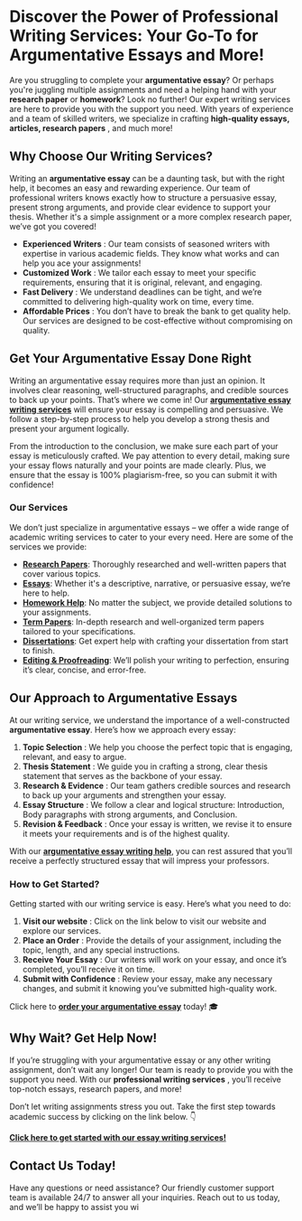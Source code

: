 # Discover the Power of Professional Writing Services: Your Go-To for Argumentative Essays and More!

Are you struggling to complete your **argumentative essay**? Or perhaps you're juggling multiple assignments and need a helping hand with your **research paper** or **homework**? Look no further! Our expert writing services are here to provide you with the support you need. With years of experience and a team of skilled writers, we specialize in crafting **high-quality essays, articles, research papers** , and much more!

## Why Choose Our Writing Services?

Writing an **argumentative essay** can be a daunting task, but with the right help, it becomes an easy and rewarding experience. Our team of professional writers knows exactly how to structure a persuasive essay, present strong arguments, and provide clear evidence to support your thesis. Whether it's a simple assignment or a more complex research paper, we’ve got you covered!

- **Experienced Writers** : Our team consists of seasoned writers with expertise in various academic fields. They know what works and can help you ace your assignments!
- **Customized Work** : We tailor each essay to meet your specific requirements, ensuring that it is original, relevant, and engaging.
- **Fast Delivery** : We understand deadlines can be tight, and we’re committed to delivering high-quality work on time, every time.
- **Affordable Prices** : You don’t have to break the bank to get quality help. Our services are designed to be cost-effective without compromising on quality.

## Get Your Argumentative Essay Done Right

Writing an argumentative essay requires more than just an opinion. It involves clear reasoning, well-structured paragraphs, and credible sources to back up your points. That’s where we come in! Our [**argumentative essay writing services**](https://tinyurl.com/topessay?keyword=body+of+argumentative+essay) will ensure your essay is compelling and persuasive. We follow a step-by-step process to help you develop a strong thesis and present your argument logically.

From the introduction to the conclusion, we make sure each part of your essay is meticulously crafted. We pay attention to every detail, making sure your essay flows naturally and your points are made clearly. Plus, we ensure that the essay is 100% plagiarism-free, so you can submit it with confidence!

### Our Services

We don’t just specialize in argumentative essays – we offer a wide range of academic writing services to cater to your every need. Here are some of the services we provide:

- [**Research Papers**](https://tinyurl.com/topessay?keyword=body+of+argumentative+essay): Thoroughly researched and well-written papers that cover various topics.
- [**Essays**](https://tinyurl.com/topessay?keyword=body+of+argumentative+essay): Whether it's a descriptive, narrative, or persuasive essay, we’re here to help.
- [**Homework Help**](https://tinyurl.com/topessay?keyword=body+of+argumentative+essay): No matter the subject, we provide detailed solutions to your assignments.
- [**Term Papers**](https://tinyurl.com/topessay?keyword=body+of+argumentative+essay): In-depth research and well-organized term papers tailored to your specifications.
- [**Dissertations**](https://tinyurl.com/topessay?keyword=body+of+argumentative+essay): Get expert help with crafting your dissertation from start to finish.
- [**Editing & Proofreading**](https://tinyurl.com/topessay?keyword=body+of+argumentative+essay): We’ll polish your writing to perfection, ensuring it’s clear, concise, and error-free.

## Our Approach to Argumentative Essays

At our writing service, we understand the importance of a well-constructed **argumentative essay**. Here’s how we approach every essay:

1. **Topic Selection** : We help you choose the perfect topic that is engaging, relevant, and easy to argue.
2. **Thesis Statement** : We guide you in crafting a strong, clear thesis statement that serves as the backbone of your essay.
3. **Research & Evidence** : Our team gathers credible sources and research to back up your arguments and strengthen your essay.
4. **Essay Structure** : We follow a clear and logical structure: Introduction, Body paragraphs with strong arguments, and Conclusion.
5. **Revision & Feedback** : Once your essay is written, we revise it to ensure it meets your requirements and is of the highest quality.

With our [**argumentative essay writing help**](https://tinyurl.com/topessay?keyword=body+of+argumentative+essay), you can rest assured that you’ll receive a perfectly structured essay that will impress your professors.

### How to Get Started?

Getting started with our writing service is easy. Here’s what you need to do:

1. **Visit our website** : Click on the link below to visit our website and explore our services.
2. **Place an Order** : Provide the details of your assignment, including the topic, length, and any special instructions.
3. **Receive Your Essay** : Our writers will work on your essay, and once it’s completed, you’ll receive it on time.
4. **Submit with Confidence** : Review your essay, make any necessary changes, and submit it knowing you’ve submitted high-quality work.

Click here to [**order your argumentative essay**](https://tinyurl.com/topessay?keyword=body+of+argumentative+essay) today! 🎓

## Why Wait? Get Help Now!

If you’re struggling with your argumentative essay or any other writing assignment, don’t wait any longer! Our team is ready to provide you with the support you need. With our **professional writing services** , you’ll receive top-notch essays, research papers, and more!

Don’t let writing assignments stress you out. Take the first step towards academic success by clicking on the link below. 👇

[**Click here to get started with our essay writing services!**](https://tinyurl.com/topessay?keyword=body+of+argumentative+essay)

## Contact Us Today!

Have any questions or need assistance? Our friendly customer support team is available 24/7 to answer all your inquiries. Reach out to us today, and we’ll be happy to assist you wi
